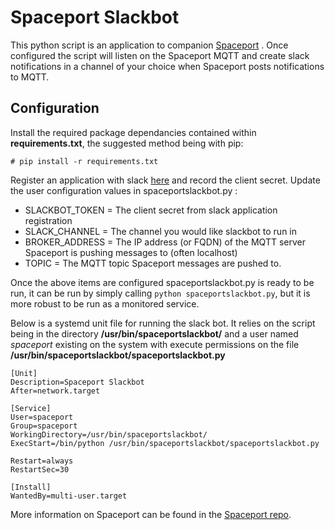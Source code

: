 Spaceport Slackbot
============
This python script is an application to companion [Spaceport](https://github.com/SHMakerspace/spaceport) . Once configured the script will listen on the Spaceport MQTT and create slack notifications in a channel of your choice when Spaceport posts notifications to MQTT.

Configuration
-----------
Install the required package dependancies contained within **requirements.txt**, the suggested method being with pip:
```
# pip install -r requirements.txt
```
Register an application with slack [here](https://api.slack.com/apps?new_app=1) and record the client secret.
Update the user configuration values in spaceportslackbot.py :
- SLACKBOT_TOKEN = The client secret from slack application registration
- SLACK_CHANNEL = The channel you would like slackbot to run in
- BROKER_ADDRESS = The IP address (or FQDN) of the MQTT server Spaceport is pushing messages to (often localhost)
- TOPIC = The MQTT topic Spaceport messages are pushed to.

Once the above items are configured spaceportslackbot.py is ready to be run, it can be run by simply calling `python spaceportslackbot.py`, but it is more robust to be run as a monitored service. 

Below is a systemd unit file for running the slack bot. It relies on the script being in the directory **/usr/bin/spaceportslackbot/**  and a user named *spaceport* existing on the system with execute permissions on the file **/usr/bin/spaceportslackbot/spaceportslackbot.py**
```
[Unit]
Description=Spaceport Slackbot
After=network.target

[Service]
User=spaceport
Group=spaceport
WorkingDirectory=/usr/bin/spaceportslackbot/
ExecStart=/bin/python /usr/bin/spaceportslackbot/spaceportslackbot.py

Restart=always
RestartSec=30

[Install]
WantedBy=multi-user.target
```

More information on Spaceport can be found in the [Spaceport repo](https://github.com/SHMakerspace/spaceport).
